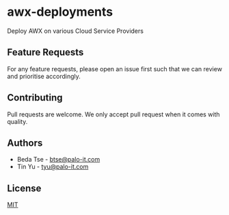 # awx-deployments

Deploy AWX on various Cloud Service Providers

## Feature Requests

For any feature requests, please open an issue first such that we can review and prioritise accordingly.

## Contributing

Pull requests are welcome.  We only accept pull request when it comes with quality.

## Authors

* Beda Tse - <btse@palo-it.com>
* Tin Yu - <tyu@palo-it.com>

## License

[MIT](https://choosealicense.com/licenses/mit/)
